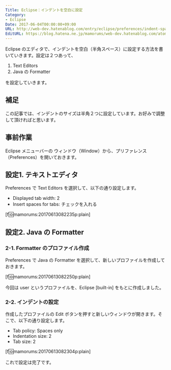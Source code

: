 ```yaml
---
Title: Eclipse：インデントを空白に設定
Category:
- Eclipse
Date: 2017-06-04T00:00:00+09:00
URL: http://web-dev.hatenablog.com/entry/eclipse/preferences/indent-space
EditURL: https://blog.hatena.ne.jp/mamorums/web-dev.hatenablog.com/atom/entry/13355765958055339223
---
```


Eclipse のエディタで、インデントを空白（半角スペース）に設定する方法を書いていきます。設定は２つあって、

1. Text Editors
2. Java の Formatter

を設定していきます。


## 補足
この記事では、インデントのサイズは半角２つに設定しています。お好みで調整して頂ければと思います。


## 事前作業
Eclipse メニューバーの ウィンドウ（Window）から、プリファレンス（Preferences）を開いておきます。


## 設定1. テキストエディタ
Preferences で Text Editors を選択して、以下の通り設定します。

- Displayed tab width: 2
- Insert spaces for tabs: チェックを入れる

[f:id:mamorums:20170613082235p:plain]


## 設定2. Java の Formatter
### 2-1. Formatter のプロファイル作成
Preferences で Java の Formatter を選択して、新しいプロファイルを作成しておきます。

[f:id:mamorums:20170613082250p:plain]

今回は user というプロファイルを、Eclipse [built-in] をもとに作成しました。


### 2-2. インデントの設定
作成したプロファイルの Edit ボタンを押すと新しいウィンドウが開きます。そこで、以下の通り設定します。

- Tab policy: Spaces only
- Indentation size: 2
- Tab size: 2

[f:id:mamorums:20170613082304p:plain]

これで設定は完了です。
